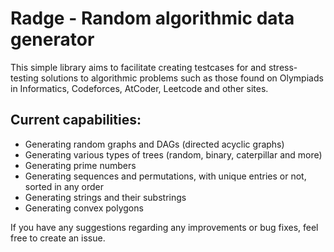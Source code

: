 # Radge - Random algorithmic data generator

This simple library aims to facilitate creating testcases for and stress-testing solutions to algorithmic problems such as those found on Olympiads in Informatics, Codeforces, AtCoder, Leetcode and other sites.

## Current capabilities:
- Generating random graphs and DAGs (directed acyclic graphs)
- Generating various types of trees (random, binary, caterpillar and more)
- Generating prime numbers
- Generating sequences and permutations, with unique entries or not, sorted in any order
- Generating strings and their substrings
- Generating convex polygons

If you have any suggestions regarding any improvements or bug fixes, feel free to create an issue.
